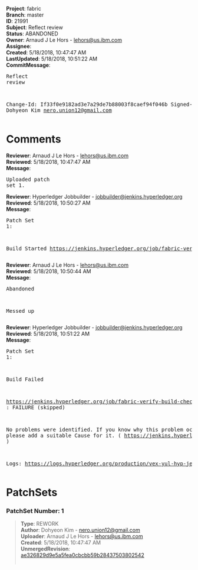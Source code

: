 <strong>Project</strong>: fabric<br><strong>Branch</strong>: master<br><strong>ID</strong>: 21991<br><strong>Subject</strong>: Reflect review<br><strong>Status</strong>: ABANDONED<br><strong>Owner</strong>: Arnaud J Le Hors - lehors@us.ibm.com<br><strong>Assignee</strong>:<br><strong>Created</strong>: 5/18/2018, 10:47:47 AM<br><strong>LastUpdated</strong>: 5/18/2018, 10:51:22 AM<br><strong>CommitMessage</strong>:<br><pre>Reflect review

Change-Id: If33f0e9182ad3e7a29de7b88003f8caef94f046b
Signed-off-by: Dohyeon Kim <nero.union12@gmail.com>
</pre><h1>Comments</h1><strong>Reviewer</strong>: Arnaud J Le Hors - lehors@us.ibm.com<br><strong>Reviewed</strong>: 5/18/2018, 10:47:47 AM<br><strong>Message</strong>: <pre>Uploaded patch set 1.</pre><strong>Reviewer</strong>: Hyperledger Jobbuilder - jobbuilder@jenkins.hyperledger.org<br><strong>Reviewed</strong>: 5/18/2018, 10:50:27 AM<br><strong>Message</strong>: <pre>Patch Set 1:

Build Started https://jenkins.hyperledger.org/job/fabric-verify-build-checks-x86_64/1832/</pre><strong>Reviewer</strong>: Arnaud J Le Hors - lehors@us.ibm.com<br><strong>Reviewed</strong>: 5/18/2018, 10:50:44 AM<br><strong>Message</strong>: <pre>Abandoned

Messed up</pre><strong>Reviewer</strong>: Hyperledger Jobbuilder - jobbuilder@jenkins.hyperledger.org<br><strong>Reviewed</strong>: 5/18/2018, 10:51:22 AM<br><strong>Message</strong>: <pre>Patch Set 1:

Build Failed 

https://jenkins.hyperledger.org/job/fabric-verify-build-checks-x86_64/1832/ : FAILURE (skipped)

No problems were identified. If you know why this problem occurred, please add a suitable Cause for it. ( https://jenkins.hyperledger.org/job/fabric-verify-build-checks-x86_64/1832/ )

Logs: https://logs.hyperledger.org/production/vex-yul-hyp-jenkins-3/fabric-verify-build-checks-x86_64/1832</pre><h1>PatchSets</h1><h3>PatchSet Number: 1</h3><blockquote><strong>Type</strong>: REWORK<br><strong>Author</strong>: Dohyeon Kim - nero.union12@gmail.com<br><strong>Uploader</strong>: Arnaud J Le Hors - lehors@us.ibm.com<br><strong>Created</strong>: 5/18/2018, 10:47:47 AM<br><strong>UnmergedRevision</strong>: [ae326829d9e5a5fea0cbcbb59b28437503802542](https://github.com/hyperledger-gerrit-archive/fabric/commit/ae326829d9e5a5fea0cbcbb59b28437503802542)<br><br></blockquote>